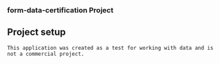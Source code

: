 ### form-data-certification Project

## Project setup
```
This application was created as a test for working with data and is not a commercial project.
```
